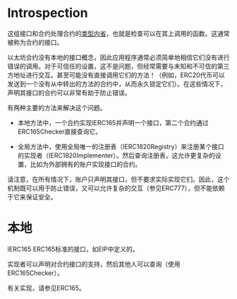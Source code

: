 # Introspection
这组接口和合约处理合约的[类型内省](https://en.wikipedia.org/wiki/Type_introspection)，也就是检查可以在其上调用的函数。这通常被称为合约的接口。

以太坊合约没有本地的接口概念，因此应用程序通常必须简单地相信它们没有进行错误的调用。对于可信任的设置，这不是问题，但经常需要与未知和不可信的第三方地址进行交互。甚至可能没有直接调用它们的方法！（例如，ERC20代币可以发送到一个没有从中转出的方法的合约中，从而永久锁定它们）。在这些情况下，声明其接口的合约可以非常有助于防止错误。

有两种主要的方法来解决这个问题。

* 本地方法中，一个合约实现IERC165并声明一个接口，第二个合约通过ERC165Checker直接查询它。

* 全局方法中，使用全局唯一的注册表（IERC1820Registry）来注册某个接口的实现者（IERC1820Implementer）。然后查询注册表，这允许更复杂的设置，比如为外部拥有的账户实现接口的合约。

请注意，在所有情况下，账户只声明其接口，但不要求实际实现它们。因此，这个机制既可以用于防止错误，又可以允许复杂的交互（参见ERC777），但不能依赖于它来保证安全。

# 本地

IERC165
ERC165标准的接口，如EIP中定义的。

实现者可以声明对合约接口的支持，然后其他人可以查询（使用ERC165Checker）。

有关实现，请参见ERC165。